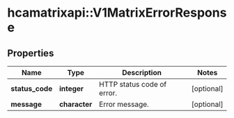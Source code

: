 # hcamatrixapi::V1MatrixErrorResponse

## Properties
Name | Type | Description | Notes
------------ | ------------- | ------------- | -------------
**status_code** | **integer** | HTTP status code of error. | [optional] 
**message** | **character** | Error message. | [optional] 


